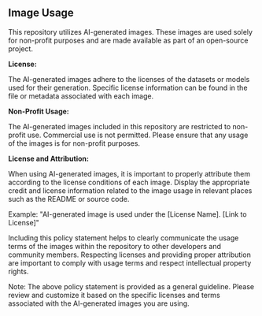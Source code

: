 ## Image Usage

This repository utilizes AI-generated images. These images are used solely for non-profit purposes and are made available as part of an open-source project.

**License:**

The AI-generated images adhere to the licenses of the datasets or models used for their generation. Specific license information can be found in the file or metadata associated with each image.

**Non-Profit Usage:**

The AI-generated images included in this repository are restricted to non-profit use. Commercial use is not permitted. Please ensure that any usage of the images is for non-profit purposes.

**License and Attribution:**

When using AI-generated images, it is important to properly attribute them according to the license conditions of each image. Display the appropriate credit and license information related to the image usage in relevant places such as the README or source code.

Example:
"AI-generated image is used under the [License Name]. [Link to License]"

Including this policy statement helps to clearly communicate the usage terms of the images within the repository to other developers and community members. Respecting licenses and providing proper attribution are important to comply with usage terms and respect intellectual property rights.

Note: The above policy statement is provided as a general guideline. Please review and customize it based on the specific licenses and terms associated with the AI-generated images you are using.

